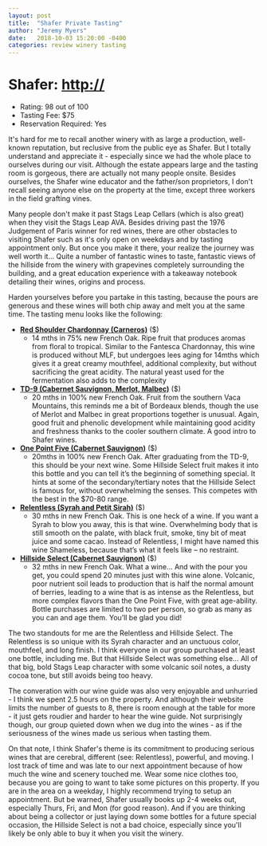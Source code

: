 ```yaml
---
layout: post
title:  "Shafer Private Tasting"
author: "Jeremy Myers"
date:   2018-10-03 15:20:00 -0400
categories: review winery tasting
---
```

# **Shafer**: <http://>
* Rating: 98 out of 100
* Tasting Fee: $75
* Reservation Required: Yes

It's hard for me to recall another winery with as large a production, well-known reputation, but reclusive from the public eye as Shafer.  But I totally understand and appreciate it - especially since we had the whole place to ourselves during our visit.  Although the estate appears large and the tasting room is gorgeous, there are actually not many people onsite.  Besides ourselves, the Shafer wine educator and the father/son proprietors, I don't recall seeing anyone else on the property at the time, except three workers in the field grafting vines.

Many people don't make it past Stags Leap Cellars (which is also great) when they visit the Stags Leap AVA.  Besides driving past the 1976 Judgement of Paris winner for red wines, there are other obstacles to visiting Shafer such as it's only open on weekdays and by tasting appointment only.  But once you make it there, your realize the journey was well worth it...  Quite a number of fantastic wines to taste, fantastic views of the hillside from the winery with grapevines completely surrounding the building, and a great education experience with a takeaway notebook detailing their wines, origins and process.

Harden yourselves before you partake in this tasting, because the pours are generous and these wines will both chip away and melt you at the same time.  The tasting menu looks like the following:

* [**Red Shoulder Chardonnay (Carneros)**]() ($)
  * 14 mths in 75% new French Oak.  Ripe fruit that produces aromas from floral to tropical.  Similar to the Fantesca Chardonnay, this wine is produced without MLF, but undergoes lees aging for 14mths which gives it a great creamy mouthfeel, additional complexity, but without sacrificing the great acidity.  The natural yeast used for the fermentation also adds to the complexity
* [**TD-9 (Cabernet Sauvignon, Merlot, Malbec)**]() ($)
  * 20 mths in 100% new French Oak.  Fruit from the southern Vaca Mountains, this reminds me a bit of Bordeaux blends, though the use of Merlot and Malbec in great proportions together is unusual.  Again, good fruit and phenolic development while maintaining good acidity and freshness thanks to the cooler southern climate.  A good intro to Shafer wines.
* [**One Point Five (Cabernet Sauvignon)**]() ($)
  * 20mths in 100% new French Oak.  After graduating from the TD-9, this should be your next wine.  Some Hillside Select fruit makes it into this bottle and you can tell it’s the beginning of something special.  It hints at some of the secondary/tertiary notes that the Hillside Select is famous for, without overwhelming the senses.  This competes with the best in the $70-80 range.
* [**Relentless (Syrah and Petit Sirah)**]() ($)
  * 30 mths in new French Oak.  This is one heck of a wine.  If you want a Syrah to blow you away, this is that wine.  Overwhelming body that is still smooth on the palate, with black fruit, smoke, tiny bit of meat juice and some cacao.  Instead of Relentless, I might have named this wine Shameless, because that’s what it feels like – no restraint.
* [**Hillside Select (Cabernet Sauvignon)**]() ($)
  * 32 mths in new French Oak.  What a wine...  And with the pour you get, you could spend 20 minutes just with this wine alone.  Volcanic, poor nutrient soil leads to production that is half the normal amount of berries, leading to a wine that is as intense as the Relentless, but more complex flavors than the One Point Five, with great age-ability.  Bottle purchases are limited to two per person, so grab as many as you can and age them.  You’ll be glad you did!

The two standouts for me are the Relentless and Hillside Select.  The Relentless is so unique with its Syrah character and an unctuous color, mouthfeel, and long finish.  I think everyone in our group purchased at least one bottle, including me.  But that Hillside Select was something else...  All of that big, bold Stags Leap character with some volcanic soil notes, a dusty cocoa tone, but still avoids being too heavy.

The converation with our wine guide was also very enjoyable and unhurried - I think we spent 2.5 hours on the property.  And although their website limits the number of guests to 8, there is room enough at the table for more - it just gets roudier and harder to hear the wine guide.  Not surprisingly though, our group quieted down when we dug into the wines - as if the seriousness of the wines made us serious when tasting them.

On that note, I think Shafer's theme is its commitment to producing serious wines that are cerebral, different (see: Relentless), powerful, and moving.  I lost track of time and was late to our next appointment because of how much the wine and scenery touched me.  Wear some nice clothes too, because you are going to want to take some pictures on this property.  If you are in the area on a weekday, I highly recommend trying to setup an appointment.  But be warned, Shafer usually books up 2-4 weeks out, especially Thurs, Fri, and Mon (for good reason).  And if you are thinking about being a collector or just laying down some bottles for a future special occasion, the Hillside Select is not a bad choice, especially since you'll likely be only able to buy it when you visit the winery.
